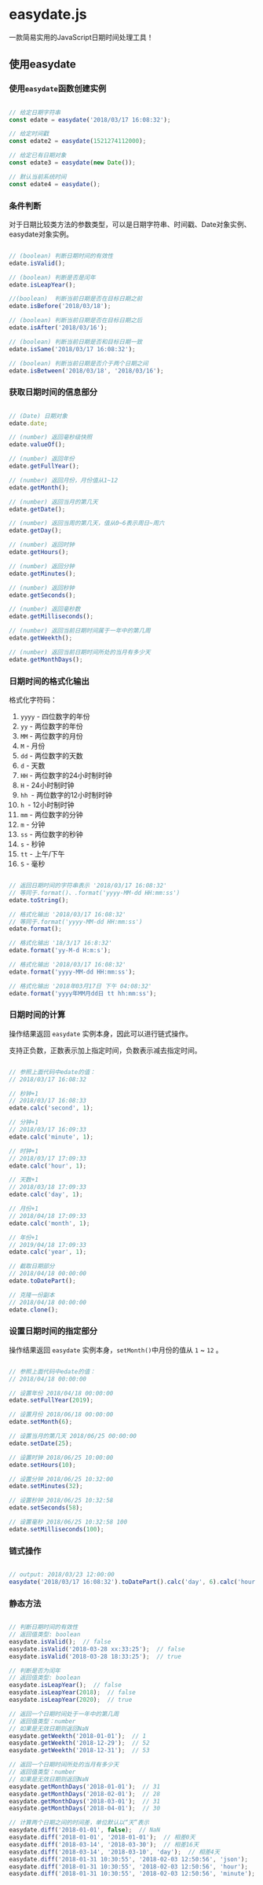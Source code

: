 # easydate.js

一款简易实用的JavaScript日期时间处理工具！

## 使用easydate

### 使用`easydate`函数创建实例


```js

// 给定日期字符串
const edate = easydate('2018/03/17 16:08:32');

// 给定时间戳
const edate2 = easydate(1521274112000);

// 给定已有日期对象
const edate3 = easydate(new Date());

// 默认当前系统时间
const edate4 = easydate();

```

### 条件判断

对于日期比较类方法的参数类型，可以是日期字符串、时间戳、Date对象实例、easydate对象实例。

```js

// (boolean) 判断日期时间的有效性
edate.isValid();

// (boolean) 判断是否是闰年
edate.isLeapYear();

//(boolean)  判断当前日期是否在目标日期之前
edate.isBefore('2018/03/18');

// (boolean) 判断当前日期是否在目标日期之后
edate.isAfter('2018/03/16');

// (boolean) 判断当前日期是否和目标日期一致
edate.isSame('2018/03/17 16:08:32');

// (boolean) 判断当前日期是否介于两个日期之间
edate.isBetween('2018/03/18', '2018/03/16');


```

### 获取日期时间的信息部分

```js

// (Date) 日期对象
edate.date;

// (number) 返回毫秒级快照
edate.valueOf();

// (number) 返回年份
edate.getFullYear();

// (number) 返回月份，月份值从1~12
edate.getMonth();

// (number) 返回当月的第几天
edate.getDate();

// (number) 返回当周的第几天，值从0~6表示周日~周六
edate.getDay();

// (number) 返回时钟
edate.getHours();

// (number) 返回分钟
edate.getMinutes();

// (number) 返回秒钟
edate.getSeconds();

// (number) 返回毫秒数
edate.getMilliseconds();

// (number) 返回当前日期时间属于一年中的第几周
edate.getWeekth();

// (number) 返回当前日期时间所处的当月有多少天
edate.getMonthDays();

```

### 日期时间的格式化输出

格式化字符码：

1. `yyyy` - 四位数字的年份
1. `yy` - 两位数字的年份
1. `MM` - 两位数字的月份
1. `M` - 月份
1. `dd` - 两位数字的天数
1. `d` - 天数
1. `HH` - 两位数字的24小时制时钟
1. `H` - 24小时制时钟
1. `hh `- 两位数字的12小时制时钟
1. `h `- 12小时制时钟
1. `mm` - 两位数字的分钟
1. `m` - 分钟
1. `ss` - 两位数字的秒钟
1. `s` - 秒钟
1. `tt` - 上午/下午
1. `S` - 毫秒


```js

// 返回日期时间的字符串表示 '2018/03/17 16:08:32'
// 等同于.format()、.format('yyyy-MM-dd HH:mm:ss')
edate.toString();

// 格式化输出 '2018/03/17 16:08:32'
// 等同于.format('yyyy-MM-dd HH:mm:ss')
edate.format();

// 格式化输出 '18/3/17 16:8:32'
edate.format('yy-M-d H:m:s');

// 格式化输出 '2018/03/17 16:08:32'
edate.format('yyyy-MM-dd HH:mm:ss');

// 格式化输出 '2018年03月17日 下午 04:08:32'
edate.format('yyyy年MM月dd日 tt hh:mm:ss');

```

### 日期时间的计算

操作结果返回 `easydate` 实例本身，因此可以进行链式操作。

支持正负数，正数表示加上指定时间，负数表示减去指定时间。

```js

// 参照上面代码中edate的值：
// 2018/03/17 16:08:32

// 秒钟+1
// 2018/03/17 16:08:33
edate.calc('second', 1);  

// 分钟+1
// 2018/03/17 16:09:33
edate.calc('minute', 1);  

// 时钟+1
// 2018/03/17 17:09:33
edate.calc('hour', 1);  

// 天数+1
// 2018/03/18 17:09:33
edate.calc('day', 1);  

// 月份+1
// 2018/04/18 17:09:33
edate.calc('month', 1);  

// 年份+1
// 2019/04/18 17:09:33
edate.calc('year', 1);  

// 截取日期部分
// 2018/04/18 00:00:00
edate.toDatePart();  

// 克隆一份副本
// 2018/04/18 00:00:00
edate.clone();

```

### 设置日期时间的指定部分

操作结果返回 `easydate` 实例本身，`setMonth()`中月份的值从 `1` ~ `12` 。

```js

// 参照上面代码中edate的值：
// 2018/04/18 00:00:00

// 设置年份 2018/04/18 00:00:00
edate.setFullYear(2019);  

// 设置月份 2018/06/18 00:00:00
edate.setMonth(6);  

// 设置当月的第几天 2018/06/25 00:00:00
edate.setDate(25);

// 设置时钟 2018/06/25 10:00:00
edate.setHours(10);

// 设置分钟 2018/06/25 10:32:00
edate.setMinutes(32);

// 设置秒钟 2018/06/25 10:32:58
edate.setSeconds(58);

// 设置毫秒 2018/06/25 10:32:58 100
edate.setMilliseconds(100);

```

### 链式操作


```js

// output: 2018/03/23 12:00:00
easydate('2018/03/17 16:08:32').toDatePart().calc('day', 6).calc('hour', 12).format();

```


### 静态方法


```js

// 判断日期时间的有效性
// 返回值类型: boolean
easydate.isValid();  // false
easydate.isValid('2018-03-28 xx:33:25');  // false
easydate.isValid('2018-03-28 18:33:25');  // true

// 判断是否为闰年
// 返回值类型: boolean
easydate.isLeapYear();  // false
easydate.isLeapYear(2018);  // false
easydate.isLeapYear(2020);  // true

// 返回一个日期时间处于一年中的第几周
// 返回值类型：number
// 如果是无效日期则返回NaN
easydate.getWeekth('2018-01-01');  // 1
easydate.getWeekth('2018-12-29');  // 52
easydate.getWeekth('2018-12-31');  // 53

// 返回一个日期时间所处的当月有多少天
// 返回值类型：number
// 如果是无效日期则返回NaN
easydate.getMonthDays('2018-01-01');  // 31
easydate.getMonthDays('2018-02-01');  // 28
easydate.getMonthDays('2018-03-01');  // 31
easydate.getMonthDays('2018-04-01');  // 30

// 计算两个日期之间的时间差，单位默认以“天”表示
easydate.diff('2018-01-01', false);  // NaN
easydate.diff('2018-01-01', '2018-01-01');  // 相差0天
easydate.diff('2018-03-14', '2018-03-30');  // 相差16天
easydate.diff('2018-03-14', '2018-03-10', 'day');  // 相差4天
easydate.diff('2018-01-31 10:30:55', '2018-02-03 12:50:56', 'json');    // {days: 3, hours: 2, minites: 20, seconds: 1}
easydate.diff('2018-01-31 10:30:55', '2018-02-03 12:50:56', 'hour');    // 相差74小时
easydate.diff('2018-01-31 10:30:55', '2018-02-03 12:50:56', 'minute');  // 相差4460分钟

```
